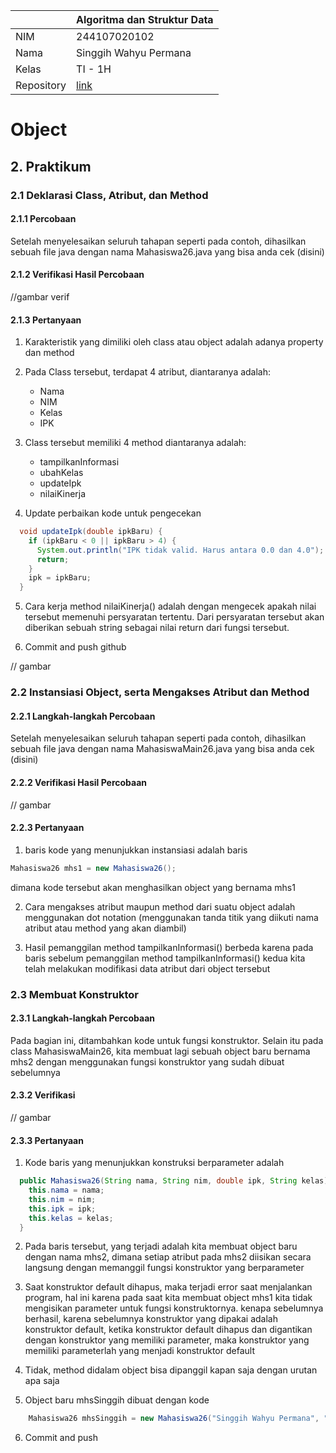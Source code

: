 |  | Algoritma dan Struktur Data |
|--|--|
| NIM |  244107020102|
| Nama |  Singgih Wahyu Permana |
| Kelas | TI - 1H |
| Repository | [link](https://github.com/eeswepe/AlgoDS) |

# Object

## 2. Praktikum

### 2.1 Deklarasi Class, Atribut, dan Method

#### 2.1.1 Percobaan
Setelah menyelesaikan seluruh tahapan seperti pada contoh, dihasilkan sebuah file java dengan nama Mahasiswa26.java yang bisa anda cek (disini)

#### 2.1.2 Verifikasi Hasil Percobaan

//gambar verif

#### 2.1.3 Pertanyaan

1. Karakteristik yang dimiliki oleh class atau object adalah adanya property dan method

2. Pada Class tersebut, terdapat 4 atribut, diantaranya adalah:
    - Nama
    - NIM
    - Kelas
    - IPK

3. Class tersebut memiliki 4 method diantaranya adalah:
    - tampilkanInformasi
    - ubahKelas
    - updateIpk
    - nilaiKinerja

4. Update perbaikan kode untuk pengecekan
``` java
  void updateIpk(double ipkBaru) {
    if (ipkBaru < 0 || ipkBaru > 4) {
      System.out.println("IPK tidak valid. Harus antara 0.0 dan 4.0");
      return;
    }
    ipk = ipkBaru;
  }
```

5. Cara kerja method nilaiKinerja() adalah dengan mengecek apakah nilai tersebut memenuhi persyaratan tertentu. Dari persyaratan tersebut akan diberikan sebuah string sebagai nilai return dari fungsi tersebut.

6. Commit and push github

// gambar

### 2.2 Instansiasi Object, serta Mengakses Atribut dan Method

#### 2.2.1 Langkah-langkah Percobaan
Setelah menyelesaikan seluruh tahapan seperti pada contoh, dihasilkan sebuah file java dengan nama MahasiswaMain26.java yang bisa anda cek (disini)

#### 2.2.2 Verifikasi Hasil Percobaan

// gambar

#### 2.2.3 Pertanyaan
1. baris kode yang menunjukkan instansiasi adalah baris 
``` java
Mahasiswa26 mhs1 = new Mahasiswa26();
```
dimana kode tersebut akan menghasilkan object yang bernama mhs1

2. Cara mengakses atribut maupun method dari suatu object adalah menggunakan dot notation (menggunakan tanda titik yang diikuti nama atribut atau method yang akan diambil)

3. Hasil pemanggilan method tampilkanInformasi() berbeda karena pada baris sebelum pemanggilan method tampilkanInformasi() kedua kita telah melakukan modifikasi data atribut dari object tersebut

### 2.3 Membuat Konstruktor

#### 2.3.1 Langkah-langkah Percobaan

Pada bagian ini, ditambahkan kode untuk fungsi konstruktor. Selain itu pada class MahasiswaMain26, kita membuat lagi sebuah object baru bernama mhs2 dengan menggunakan fungsi konstruktor yang sudah dibuat sebelumnya

#### 2.3.2 Verifikasi

// gambar

#### 2.3.3 Pertanyaan
1. Kode baris yang menunjukkan konstruksi berparameter adalah 
``` java
  public Mahasiswa26(String nama, String nim, double ipk, String kelas) {
    this.nama = nama;
    this.nim = nim;
    this.ipk = ipk;
    this.kelas = kelas;
  }
```
2. Pada baris tersebut, yang terjadi adalah kita membuat object baru dengan nama mhs2, dimana setiap atribut pada mhs2 diisikan secara langsung dengan memanggil fungsi konstruktor yang berparameter

3. Saat konstruktor default dihapus, maka terjadi error saat menjalankan program, hal ini karena pada saat kita membuat object mhs1 kita tidak mengisikan parameter untuk fungsi konstruktornya. kenapa sebelumnya berhasil, karena sebelumnya konstruktor yang dipakai adalah konstruktor default, ketika konstruktor default dihapus dan digantikan dengan konstruktor yang memiliki parameter, maka konstruktor yang memiliki parameterlah yang menjadi konstruktor default

4. Tidak, method didalam object bisa dipanggil kapan saja dengan urutan apa saja

5. Object baru mhsSinggih dibuat dengan kode
``` java
    Mahasiswa26 mhsSinggih = new Mahasiswa26("Singgih Wahyu Permana", "244107020102", 4.00, "TI 1H"); 
```
6. Commit and push
